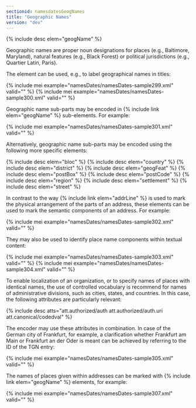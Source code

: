 ```yaml
---
sectionid: namesdatesGeogNames
title: "Geographic Names"
version: "dev"
---
```


{% include desc elem="geogName" %}

Geographic names are proper noun designations for places (e.g., Baltimore, Maryland), natural features (e.g., Black Forest) or political jurisdictions (e.g., Quartier Latin, Paris).

The element can be used, e.g., to label geographical names in titles:

{% include mei example="namesDates/namesDates-sample299.xml" valid="" %}
{% include mei example="namesDates/namesDates-sample300.xml" valid="" %}

Geographic name sub-parts may be encoded in {% include link elem="geogName" %} sub-elements. For example:

{% include mei example="namesDates/namesDates-sample301.xml" valid="" %}

Alternatively, geographic name sub-parts may be encoded using the following more specific elements:

{% include desc elem="bloc" %}
{% include desc elem="country" %}
{% include desc elem="district" %}
{% include desc elem="geogFeat" %}
{% include desc elem="postBox" %}
{% include desc elem="postCode" %}
{% include desc elem="region" %}
{% include desc elem="settlement" %}
{% include desc elem="street" %}

In contrast to the way {% include link elem="addrLine" %} is used to mark the physical arrangement of the parts of an address, these elements can be used to mark the semantic components of an address. For example:

{% include mei example="namesDates/namesDates-sample302.xml" valid="" %}

They may also be used to identify place name components within textual content:

{% include mei example="namesDates/namesDates-sample303.xml" valid="" %}
{% include mei example="namesDates/namesDates-sample304.xml" valid="" %}

To enable localization of an organization, or to specify names of places with identical names, the use of controlled vocabulary is recommend for names of administrative divisions, such as cities, states, and countries. In this case, the following attributes are particularly relevant:

{% include desc atts="att.authorized/auth att.authorized/auth.uri att.canonical/codedval" %}

The encoder may use these attributes in combination. In case of the German city of Frankfurt, for example, a clarification whether Frankfurt am Main or Frankfurt an der Oder is meant can be achieved by referring to the ID of the TGN entry:

{% include mei example="namesDates/namesDates-sample305.xml" valid="" %}

The names of places given within addresses can be marked with {% include link elem="geogName" %} elements, for example:

{% include mei example="namesDates/namesDates-sample307.xml" valid="" %}
